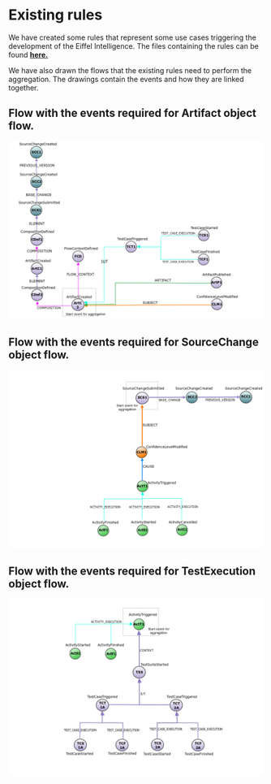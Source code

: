 # Existing rules

We have created some rules that represent some use cases triggering the 
development of the Eiffel Intelligence. The files containing the rules 
can be found [**here.**](../src/main/resources/rules)

We have also drawn the flows that the existing rules need to perform the 
aggregation. The drawings contain the events and how they are linked together.

## Flow with the events required for Artifact object flow.

<img src="images/ArtifactRules.png">
</img>

## Flow with the events required for SourceChange object flow.

<img src="images/SourceChangeRules.png">
</img>

## Flow with the events required for TestExecution object flow.

<img src="images/TestExecutionRules.png">
</img>
